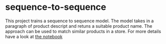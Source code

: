 # sequence-to-sequence

This project trains a sequence to sequence model. The model takes in a paragraph of product descript and retuns a suitable product name. The approach can be used to match similar products in a store. For more details have a look at <a href="https://colab.research.google.com/drive/1VazqbtdXEHw38jq8tlYSiIUydbQhMgHy?authuser=1#scrollTo=RX1HpMlsOTG_">the notebook</a>
